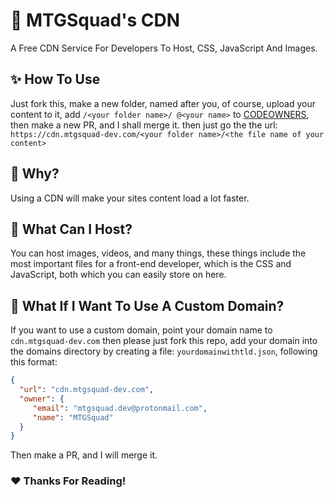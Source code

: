 # 🎉 MTGSquad's CDN
A Free CDN Service For Developers To Host, CSS, JavaScript And Images.

## ✨ How To Use
Just fork this, make a new folder, named after you, of course, upload your content to it, add `/<your folder name>/ @<your name>` to [CODEOWNERS](CODEOWNERS), then make a new PR, and I shall merge it.
then just go the the url: `https://cdn.mtgsquad-dev.com/<your folder name>/<the file name of your content>`

## 👵 Why?
Using a CDN will make your sites content load a lot faster.

## 🤷‍ What Can I Host?
You can host images, videos, and many things, these things include the most important files for a front-end developer, which is the CSS and JavaScript, both which you can easily store on here.

## 🎇 What If I Want To Use A Custom Domain?
If you want to use a custom domain, point your domain name to `cdn.mtgsquad-dev.com` then please just fork this repo, add your domain into the domains directory by creating a file: `yourdomainwithtld.json`, following this format:

```json
{
  "url": "cdn.mtgsquad-dev.com",
  "owner": {
     "email": "mtgsquad.dev@protonmail.com",
     "name": "MTGSquad"
  }
}
```

Then make a PR, and I will merge it.

### ❤ Thanks For Reading!
